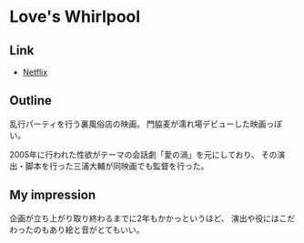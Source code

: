 # Love's Whirlpool

## Link
* [Netflix](https://www.netflix.com/jp/title/80061878)

## Outline
乱行パーティを行う裏風俗店の映画。
門脇麦が濡れ場デビューした映画っぽい。

2005年に行われた性欲がテーマの会話劇「愛の渦」を元にしており、
その演出・脚本を行った三浦大輔が同映画でも監督を行った。


## My impression
企画が立ち上がり取り終わるまでに2年もかかっというほど、
演出や役にはこだわったのもあり絵と音がとてもいい。
